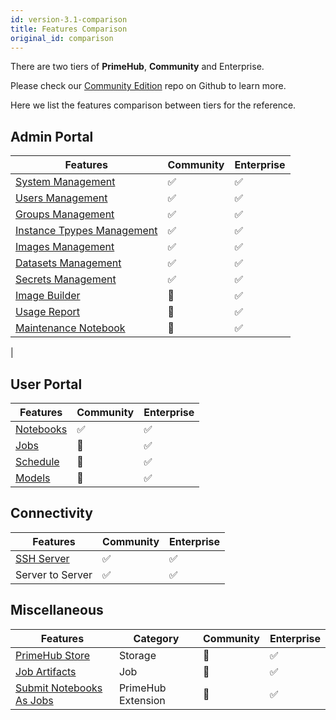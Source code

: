 ```yaml
---
id: version-3.1-comparison
title: Features Comparison
original_id: comparison
---
```



There are two tiers of **PrimeHub**, **Community** and <span class="ee-only">Enterprise</span>.

Please check our [Community Edition](https://github.com/InfuseAI/primehub) repo on Github to learn more.

Here we list the features comparison between tiers for the reference.

## Admin Portal

| Features | Community | <span class="ee-only">Enterprise</span> |
|----------|-----------|------------|
| [System Management](guide_manual/admin-system)  | ✅️ | ✅️ |
| [Users Management](guide_manual/admin-user)    | ✅️ | ✅️ |
| [Groups Management](guide_manual/admin-group)   | ✅️ | ✅️ |
| [Instance Tpypes Management](guide_manual/admin-instancetype)  | ✅️ | ✅️ |
| [Images Management](guide_manual/admin-image) | ✅️ | ✅️ |
| [Datasets Management](guide_manual/admin-dataset)  | ✅️ | ✅️ |
| [Secrets Management](guide_manual/admin-secret) | ✅️ | ✅️ |
| [Image Builder](guide_manual/admin-build-image)  | 🚫 | ✅️ |
| [Usage Report](guide_manual/admin-report)  | 🚫 | ✅️ |
| [Maintenance Notebook](maintenance) | 🚫 | ✅️ |
|

## User Portal

| Features |  Community | <span class="ee-only">Enterprise</span> |
|----------|-----------|------------|
| [Notebooks](quickstart/launch-project)| ✅️ | ✅️ |
| [Jobs](job-submission-feature) | 🚫 | ✅️ |
| [Schedule](job-scheduling-feature) | 🚫 | ✅️ |
| [Models](model-deployment-feature) | 🚫 | ✅️ |

## Connectivity

| Features | Community | <span class="ee-only">Enterprise</span> |
|----------|-----------|------------
| [SSH Server](guide_manual/ssh-config)| ✅️ | ✅️ |
| Server to Server| ✅️ | ✅️ |


## Miscellaneous

| Features | Category  | Community | <span class="ee-only">Enterprise</span> |
|----------|-----------|-----------|-----------|
| [PrimeHub Store](design/primehub-store)| Storage| 🚫 | ✅️ |
| [Job Artifacts](job-artifact-feature)  | Job | 🚫 | ✅️ |
| [Submit Notebooks As Jobs](ph-notebook-extension)  | PrimeHub Extension | 🚫️ | ✅️ 